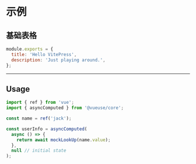 # 示例

## 基础表格

<script setup>

import HelloWorld from './example/HelloWorld.vue'
import ElTableProDemo from './example/ELTableProDemo.vue'
import BasicTable from './example/basic-table.vue'
// import ElTableProDemoTsx from '../../el-table-next-demo/src/components/ELTableProDemo'
</script>
<BasicTable/>
<HelloWorld/>
<!--
<BasicTable/> -->
<ElTableProDemo/>

<!-- <DemoContainer/> -->
<!--
<DemoBlock>
  <template v-slot:demo>
  jisdfijfi
  </template>
  <template v-slot:description>
  jisdfij
  </template>
  <template v-slot:source>
      ::: v-pre
      ```js
      module.exports = {
        title: 'Hello VitePress',
        description: 'Just playing around.',
      };
      ```
      :::
  </template>
</DemoBlock> -->

```js
module.exports = {
  title: 'Hello VitePress',
  description: 'Just playing around.',
};
```

---

## Usage

```js
import { ref } from 'vue';
import { asyncComputed } from '@vueuse/core';

const name = ref('jack');

const userInfo = asyncComputed(
  async () => {
    return await mockLookUp(name.value);
  },
  null // initial state
);
```
